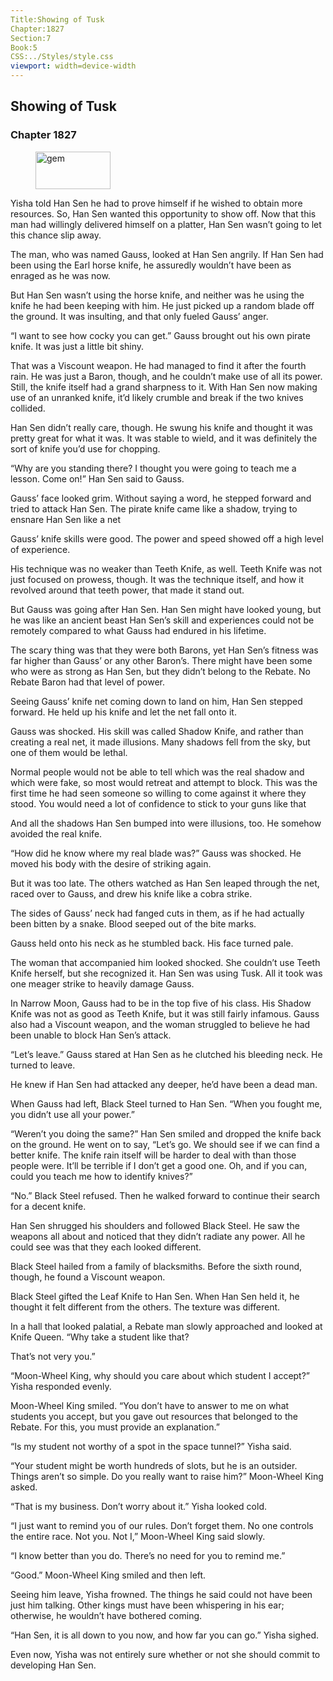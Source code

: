 ```yaml
---
Title:Showing of Tusk 
Chapter:1827 
Section:7 
Book:5 
CSS:../Styles/style.css 
viewport: width=device-width
---
```

  
## Showing of Tusk
### Chapter 1827
  
<figure>
	<img src="../Images/gem.gif" alt="gem" id="gem" width="120" height="60" />
</figure>
  

  
Yisha told Han Sen he had to prove himself if he wished to obtain more resources. So, Han Sen wanted this opportunity to show off. Now that this man had willingly delivered himself on a platter, Han Sen wasn’t going to let this chance slip away.

The man, who was named Gauss, looked at Han Sen angrily. If Han Sen had been using the Earl horse knife, he assuredly wouldn’t have been as enraged as he was now.

But Han Sen wasn’t using the horse knife, and neither was he using the knife he had been keeping with him. He just picked up a random blade off the ground. It was insulting, and that only fueled Gauss’ anger.

“I want to see how cocky you can get.” Gauss brought out his own pirate knife. It was just a little bit shiny.

That was a Viscount weapon. He had managed to find it after the fourth rain. He was just a Baron, though, and he couldn’t make use of all its power. Still, the knife itself had a grand sharpness to it. With Han Sen now making use of an unranked knife, it’d likely crumble and break if the two knives collided.

Han Sen didn’t really care, though. He swung his knife and thought it was pretty great for what it was. It was stable to wield, and it was definitely the sort of knife you’d use for chopping.

“Why are you standing there? I thought you were going to teach me a lesson. Come on!” Han Sen said to Gauss.

Gauss’ face looked grim. Without saying a word, he stepped forward and tried to attack Han Sen. The pirate knife came like a shadow, trying to ensnare Han Sen like a net

Gauss’ knife skills were good. The power and speed showed off a high level of experience.

His technique was no weaker than Teeth Knife, as well. Teeth Knife was not just focused on prowess, though. It was the technique itself, and how it revolved around that teeth power, that made it stand out.

But Gauss was going after Han Sen. Han Sen might have looked young, but he was like an ancient beast Han Sen’s skill and experiences could not be remotely compared to what Gauss had endured in his lifetime.

The scary thing was that they were both Barons, yet Han Sen’s fitness was far higher than Gauss’ or any other Baron’s. There might have been some who were as strong as Han Sen, but they didn’t belong to the Rebate. No Rebate Baron had that level of power.

Seeing Gauss’ knife net coming down to land on him, Han Sen stepped forward. He held up his knife and let the net fall onto it.

Gauss was shocked. His skill was called Shadow Knife, and rather than creating a real net, it made illusions. Many shadows fell from the sky, but one of them would be lethal.

Normal people would not be able to tell which was the real shadow and which were fake, so most would retreat and attempt to block. This was the first time he had seen someone so willing to come against it where they stood. You would need a lot of confidence to stick to your guns like that

And all the shadows Han Sen bumped into were illusions, too. He somehow avoided the real knife.

“How did he know where my real blade was?” Gauss was shocked. He moved his body with the desire of striking again.

But it was too late. The others watched as Han Sen leaped through the net, raced over to Gauss, and drew his knife like a cobra strike.

The sides of Gauss’ neck had fanged cuts in them, as if he had actually been bitten by a snake. Blood seeped out of the bite marks.

Gauss held onto his neck as he stumbled back. His face turned pale.

The woman that accompanied him looked shocked. She couldn’t use Teeth Knife herself, but she recognized it. Han Sen was using Tusk. All it took was one meager strike to heavily damage Gauss.

In Narrow Moon, Gauss had to be in the top five of his class. His Shadow Knife was not as good as Teeth Knife, but it was still fairly infamous. Gauss also had a Viscount weapon, and the woman struggled to believe he had been unable to block Han Sen’s attack.

“Let’s leave.” Gauss stared at Han Sen as he clutched his bleeding neck. He turned to leave.

He knew if Han Sen had attacked any deeper, he’d have been a dead man.

When Gauss had left, Black Steel turned to Han Sen. “When you fought me, you didn’t use all your power.”

“Weren’t you doing the same?” Han Sen smiled and dropped the knife back on the ground. He went on to say, “Let’s go. We should see if we can find a better knife. The knife rain itself will be harder to deal with than those people were. It’ll be terrible if I don’t get a good one. Oh, and if you can, could you teach me how to identify knives?”

“No.” Black Steel refused. Then he walked forward to continue their search for a decent knife.

Han Sen shrugged his shoulders and followed Black Steel. He saw the weapons all about and noticed that they didn’t radiate any power. All he could see was that they each looked different.

Black Steel hailed from a family of blacksmiths. Before the sixth round, though, he found a Viscount weapon.

Black Steel gifted the Leaf Knife to Han Sen. When Han Sen held it, he thought it felt different from the others. The texture was different.

In a hall that looked palatial, a Rebate man slowly approached and looked at Knife Queen. “Why take a student like that?

That’s not very you.”

“Moon-Wheel King, why should you care about which student I accept?” Yisha responded evenly.

Moon-Wheel King smiled. “You don’t have to answer to me on what students you accept, but you gave out resources that belonged to the Rebate. For this, you must provide an explanation.”

“Is my student not worthy of a spot in the space tunnel?” Yisha said.

“Your student might be worth hundreds of slots, but he is an outsider. Things aren’t so simple. Do you really want to raise him?” Moon-Wheel King asked.

“That is my business. Don’t worry about it.” Yisha looked cold.

“I just want to remind you of our rules. Don’t forget them. No one controls the entire race. Not you. Not I,” Moon-Wheel King said slowly.

“I know better than you do. There’s no need for you to remind me.”

“Good.” Moon-Wheel King smiled and then left.

Seeing him leave, Yisha frowned. The things he said could not have been just him talking. Other kings must have been whispering in his ear; otherwise, he wouldn’t have bothered coming.

“Han Sen, it is all down to you now, and how far you can go.” Yisha sighed.

Even now, Yisha was not entirely sure whether or not she should commit to developing Han Sen.